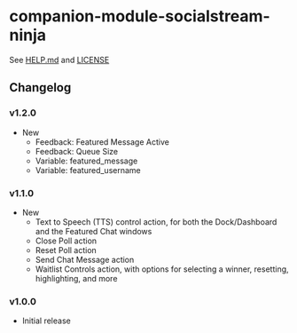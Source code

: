 # companion-module-socialstream-ninja

See [HELP.md](./companion/HELP.md) and [LICENSE](./LICENSE)

## Changelog

### v1.2.0

- New
  - Feedback: Featured Message Active
  - Feedback: Queue Size
  - Variable: featured_message
  - Variable: featured_username

### v1.1.0

- New
  - Text to Speech (TTS) control action, for both the Dock/Dashboard and the Featured Chat windows
  - Close Poll action
  - Reset Poll action
  - Send Chat Message action
  - Waitlist Controls action, with options for selecting a winner, resetting, highlighting, and more

### v1.0.0

- Initial release

